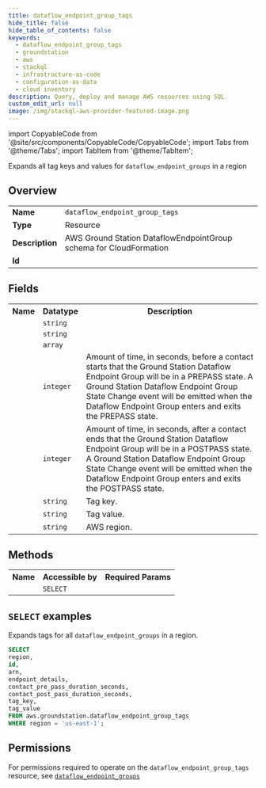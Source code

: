 ```yaml
---
title: dataflow_endpoint_group_tags
hide_title: false
hide_table_of_contents: false
keywords:
  - dataflow_endpoint_group_tags
  - groundstation
  - aws
  - stackql
  - infrastructure-as-code
  - configuration-as-data
  - cloud inventory
description: Query, deploy and manage AWS resources using SQL
custom_edit_url: null
image: /img/stackql-aws-provider-featured-image.png
---
```


import CopyableCode from '@site/src/components/CopyableCode/CopyableCode';
import Tabs from '@theme/Tabs';
import TabItem from '@theme/TabItem';

Expands all tag keys and values for <code>dataflow_endpoint_groups</code> in a region

## Overview
<table>
<tbody>
<tr><td><b>Name</b></td><td><code>dataflow_endpoint_group_tags</code></td></tr>
<tr><td><b>Type</b></td><td>Resource</td></tr>
<tr><td><b>Description</b></td><td>AWS Ground Station DataflowEndpointGroup schema for CloudFormation</td></tr>
<tr><td><b>Id</b></td><td><CopyableCode code="aws.groundstation.dataflow_endpoint_group_tags" /></td></tr>
</tbody>
</table>

## Fields
<table>
<tbody>
<tr><th>Name</th><th>Datatype</th><th>Description</th></tr><tr><td><CopyableCode code="id" /></td><td><code>string</code></td><td></td></tr>
<tr><td><CopyableCode code="arn" /></td><td><code>string</code></td><td></td></tr>
<tr><td><CopyableCode code="endpoint_details" /></td><td><code>array</code></td><td></td></tr>
<tr><td><CopyableCode code="contact_pre_pass_duration_seconds" /></td><td><code>integer</code></td><td>Amount of time, in seconds, before a contact starts that the Ground Station Dataflow Endpoint Group will be in a PREPASS state. A Ground Station Dataflow Endpoint Group State Change event will be emitted when the Dataflow Endpoint Group enters and exits the PREPASS state.</td></tr>
<tr><td><CopyableCode code="contact_post_pass_duration_seconds" /></td><td><code>integer</code></td><td>Amount of time, in seconds, after a contact ends that the Ground Station Dataflow Endpoint Group will be in a POSTPASS state. A Ground Station Dataflow Endpoint Group State Change event will be emitted when the Dataflow Endpoint Group enters and exits the POSTPASS state.</td></tr>
<tr><td><CopyableCode code="tag_key" /></td><td><code>string</code></td><td>Tag key.</td></tr>
<tr><td><CopyableCode code="tag_value" /></td><td><code>string</code></td><td>Tag value.</td></tr>
<tr><td><CopyableCode code="region" /></td><td><code>string</code></td><td>AWS region.</td></tr>
</tbody>
</table>

## Methods

<table>
<tbody>
  <tr>
    <th>Name</th>
    <th>Accessible by</th>
    <th>Required Params</th>
  </tr>
  <tr>
    <td><CopyableCode code="list_resources" /></td>
    <td><code>SELECT</code></td>
    <td><CopyableCode code="region" /></td>
  </tr>
</tbody>
</table>

## `SELECT` examples
Expands tags for all <code>dataflow_endpoint_groups</code> in a region.
```sql
SELECT
region,
id,
arn,
endpoint_details,
contact_pre_pass_duration_seconds,
contact_post_pass_duration_seconds,
tag_key,
tag_value
FROM aws.groundstation.dataflow_endpoint_group_tags
WHERE region = 'us-east-1';
```


## Permissions

For permissions required to operate on the <code>dataflow_endpoint_group_tags</code> resource, see <a href="/services/groundstation/dataflow_endpoint_groups/#permissions"><code>dataflow_endpoint_groups</code></a>

